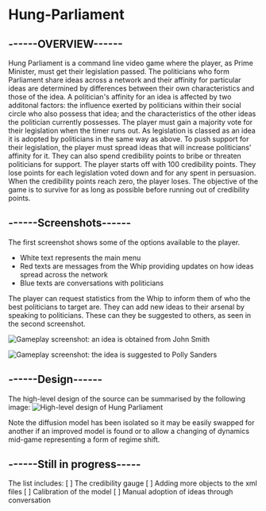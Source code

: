 # Hung-Parliament

## ------OVERVIEW------

Hung Parliament is a command line video game where the player, as Prime Minister, must get their legislation passed. The politicians who
form Parliament share ideas across a network and their affinity for particular ideas are determined by differences between their own
characteristics and those of the idea. A politician's affinity for an idea is affected by two additonal factors: the influence exerted 
by politicians within their social circle who also possess that idea; and the characteristics of the other ideas the politician currently 
possesses.
The player must gain a majority vote for their legislation when the timer runs out. As legislation is classed as an idea it is adopted by
politicians in the same way as above. To push support for their legislation, the player must spread ideas that will increase politicians'
affinity for it. They can also spend credibility points to bribe or threaten politicians for support.
The player starts off with 100 credibility points. They lose points for each legislation voted down and for any spent in persuasion. When
the credibility points reach zero, the player loses.
The objective of the game is to survive for as long as possible before running out of credibility points.

## ------Screenshots------

The first screenshot shows some of the options available to the player. 
  - White text represents the main menu
  - Red texts are messages from the Whip providing updates on how ideas spread across the network
  - Blue texts are conversations with politicians
  
The player can request statistics from the Whip to inform them of who the best politicians to target are. They can add new ideas to their
arsenal by speaking to politicians. These can they be suggested to others, as seen in the second screenshot.

![Gameplay screenshot: an idea is obtained from John Smith](https://github.com/unidentifiedFlan/Hung-Parliament/blob/master/Documentation/Screenshots/Screenshot.png)

![Gameplay screenshot: the idea is suggested to Polly Sanders](https://github.com/unidentifiedFlan/Hung-Parliament/blob/master/Documentation/Screenshots/Screenshot2.png)

## ------Design------

The high-level design of the source can be summarised by the following image:
![High-level design of Hung Parliament](https://github.com/unidentifiedFlan/Hung-Parliament/blob/master/Documentation/SoftwareDesign.png)

Note the diffusion model has been isolated so it may be easily swapped for another if an improved model is found or to allow a changing of dynamics mid-game representing a form of regime shift.


## ------Still in progress-----

The list includes:
[ ] The credibility gauge
[ ] Adding more objects to the xml files
[ ] Calibration of the model
[ ] Manual adoption of ideas through conversation
